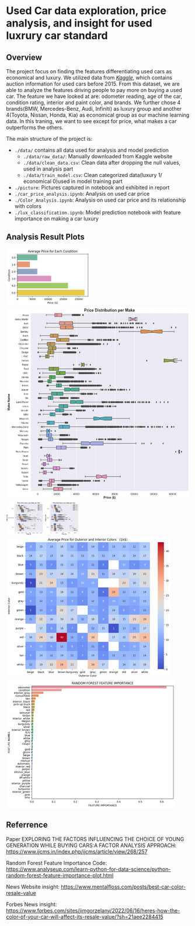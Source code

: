 # Used Car data exploration, price analysis, and insight for used luxrury car standard

## Overview

The project focus on finding the features differentiating used cars as economical and luxury. We utilized data from [*Kaggle*](https://www.kaggle.com/datasets/tunguz/used-car-auction-prices), which contains auction information for used cars before 2015. From this dataset, we are able to analyze the features driving people to pay more on buying a used car. The feature we have looked at are: odometer reading, age of the car, condition rating, interior and paint color, and brands. We further chose 4 brands(BMW, Mercedes-Benz, Audi, Infiniti) as luxury group and another 4(Toyota, Nissan, Honda, Kia) as economical group as our machine learning data. In this traning, we want to see except for price, what makes a car outperforms the others.

The main structure of the project is:
- `./data/` contains all data used for analysis and model prediction
  - `./data/raw_data/`: Manually downloaded from Kaggle website
  - `./data/clean_data.csv`: Clean data after dropping the null values, used in analysis part
  - `./data/train_model.csv`: Clean categorized data(luxury 1/ economical 0)used in model training part
- `./picture`: Pictures captured in notebook and exhibited in report
- `./car_price_analysis.ipynb`: Analysis on used car price
- `./Color_Analysis.ipynb`: Analysis on used car price and its relationship with colors
- `./lux_classification.ipynb`: Model prediction notebook with feature importance on making a car luxury


## Analysis Result Plots
<img src="./pictures/avgPrice_condition.png" style="zoom:50%;" />
<img src="./pictures/Price_perMake.png" style="zoom:0%;" />
<img src="./pictures/price_perMake_BMA.png" style="zoom:20%;" />
<img src="./pictures/price_perMakeHTN.png" style="zoom:20%;" />
<img src="./pictures/heatmap_pricecolor.png" style="zoom:50%;" />
<img src="./pictures/feature_importance_noPrice.png" style="zoom:50%;" />



## Referrence
Paper EXPLORING THE FACTORS INFLUENCING THE CHOICE OF YOUNG GENERATION WHILE BUYING CARS:A FACTOR ANALYSIS APPROACH: https://www.ijcms.in/index.php/ijcms/article/view/268/257

Random Forest Feature Importance Code: https://www.analyseup.com/learn-python-for-data-science/python-random-forest-feature-importance-plot.html

News Website insight: https://www.mentalfloss.com/posts/best-car-color-resale-value

Forbes News insight: https://www.forbes.com/sites/jimgorzelany/2022/06/16/heres-how-the-color-of-your-car-will-affect-its-resale-value/?sh=21aee2284415
